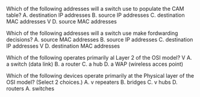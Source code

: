 Which of the following addresses will a switch use to populate the CAM table?
A. destination IP addresses
B. source IP addresses
C. destination MAC addresses
V D. source MAC addresses

Which of the following addresses will a switch use make fordwarding decisions?
A. source MAC addresses
B. source IP addresses
C. destination IP addresses
V D. destination MAC addresses

Which of the following operates primarily al Layer 2 of the OSI model?
V A. a switch (data link)
B. a router
C. a hub
D. a WAP (wireless acces point)

Which of the following devices operate primarily at the Physical layer of the OSI model? (Select 2 choices.)
A. v repeaters
B. bridges
C. v hubs
D. routers
A. switches